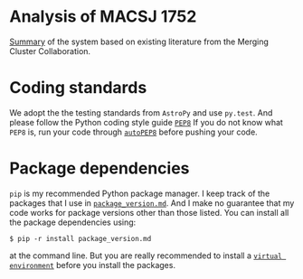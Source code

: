 # Analysis of MACSJ 1752

[Summary](http://www.mergingclustercollaboration.org/macs-j175204440.html) of the system based on existing literature from the Merging Cluster Collaboration.


# Coding standards 
We adopt the the testing standards from `AstroPy` and use `py.test`. 
And please follow the Python coding style guide [`PEP8`](https://www.python.org/dev/peps/pep-0008/)
If you do not know what `PEP8` is, run your code through
[`autoPEP8`](https://pypi.python.org/pypi/autopep8/1.1) before pushing your
code. 

# Package dependencies 
`pip` is my recommended Python package manager.
I keep track of the packages that I use in
[`package_version.md`](https://github.com/karenyyng/MACSJ1752/blob/master/package_version.md). 
And I make no guarantee that my code works for package versions other than
those listed.
You can install all the package dependencies using:
```
$ pip -r install package_version.md
```
at the command line. But you are really recommended to install a [`virtual
environment`](http://karenyyng.github.io/using-virtualenv-for-safeguarding-research-project-dependencies.html) before you install the packages.
